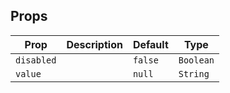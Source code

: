 ## Props

| Prop       | Description | Default | Type      |
| ---------- | ----------- | ------- | --------- |
| `disabled` |             | `false` | `Boolean` |
| `value`    |             | `null`  | `String`  |
